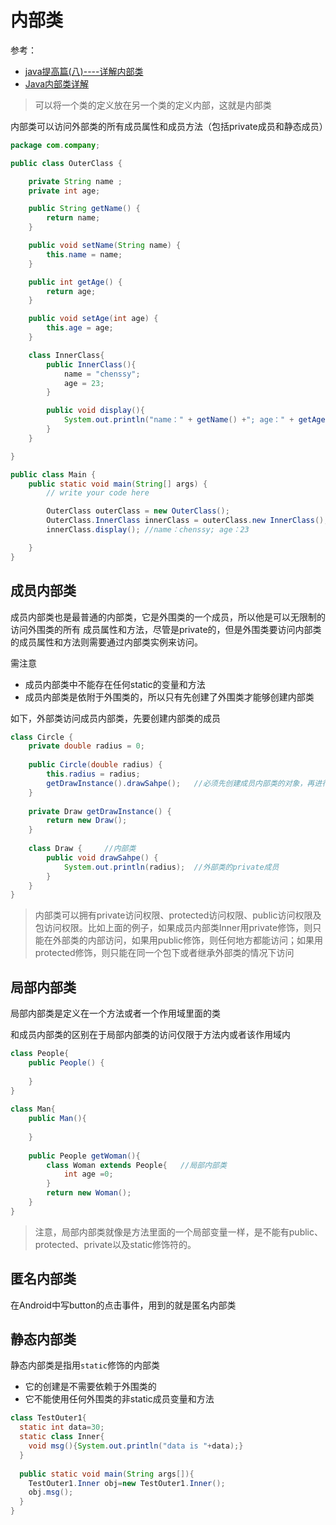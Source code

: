 # 内部类

参考：

+ [java提高篇(八)----详解内部类](https://www.cnblogs.com/chenssy/p/3388487.html)
+ [Java内部类详解](https://www.cnblogs.com/dolphin0520/p/3811445.html)

> 可以将一个类的定义放在另一个类的定义内部，这就是内部类

内部类可以访问外部类的所有成员属性和成员方法（包括private成员和静态成员）

```java
package com.company;

public class OuterClass {

    private String name ;
    private int age;

    public String getName() {
        return name;
    }

    public void setName(String name) {
        this.name = name;
    }

    public int getAge() {
        return age;
    }

    public void setAge(int age) {
        this.age = age;
    }

    class InnerClass{
        public InnerClass(){
            name = "chenssy";
            age = 23;
        }

        public void display(){
            System.out.println("name：" + getName() +"; age：" + getAge());
        }
    }

}

public class Main {
    public static void main(String[] args) {
        // write your code here

        OuterClass outerClass = new OuterClass();
        OuterClass.InnerClass innerClass = outerClass.new InnerClass();
        innerClass.display(); //name：chenssy; age：23

    }
}

```

## 成员内部类

成员内部类也是最普通的内部类，它是外围类的一个成员，所以他是可以无限制的访问外围类的所有 成员属性和方法，尽管是private的，但是外围类要访问内部类的成员属性和方法则需要通过内部类实例来访问。

需注意

+ 成员内部类中不能存在任何static的变量和方法
+ 成员内部类是依附于外围类的，所以只有先创建了外围类才能够创建内部类

如下，外部类访问成员内部类，先要创建内部类的成员

```java
class Circle {
    private double radius = 0;
 
    public Circle(double radius) {
        this.radius = radius;
        getDrawInstance().drawSahpe();   //必须先创建成员内部类的对象，再进行访问
    }
     
    private Draw getDrawInstance() {
        return new Draw();
    }
     
    class Draw {     //内部类
        public void drawSahpe() {
            System.out.println(radius);  //外部类的private成员
        }
    }
}
```

> 内部类可以拥有private访问权限、protected访问权限、public访问权限及包访问权限。比如上面的例子，如果成员内部类Inner用private修饰，则只能在外部类的内部访问，如果用public修饰，则任何地方都能访问；如果用protected修饰，则只能在同一个包下或者继承外部类的情况下访问

## 局部内部类

局部内部类是定义在一个方法或者一个作用域里面的类

和成员内部类的区别在于局部内部类的访问仅限于方法内或者该作用域内

```java
class People{
    public People() {
         
    }
}
 
class Man{
    public Man(){
         
    }
     
    public People getWoman(){
        class Woman extends People{   //局部内部类
            int age =0;
        }
        return new Woman();
    }
}
```

> 注意，局部内部类就像是方法里面的一个局部变量一样，是不能有public、protected、private以及static修饰符的。



## 匿名内部类

在Android中写button的点击事件，用到的就是匿名内部类



## 静态内部类

静态内部类是指用`static`修饰的内部类

+ 它的创建是不需要依赖于外围类的
+ 它不能使用任何外围类的非static成员变量和方法

```java
class TestOuter1{  
  static int data=30;  
  static class Inner{  
  	void msg(){System.out.println("data is "+data);}  
  }  
  
  public static void main(String args[]){  
  	TestOuter1.Inner obj=new TestOuter1.Inner();  
  	obj.msg();  
  }  
}  
```

























